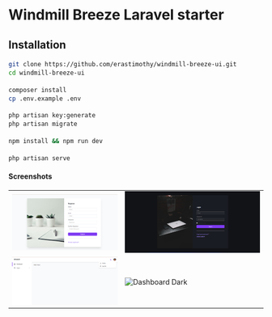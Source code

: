 # Windmill Breeze Laravel starter

## Installation

```bash
git clone https://github.com/erastimothy/windmill-breeze-ui.git
cd windmill-breeze-ui

composer install
cp .env.example .env

php artisan key:generate
php artisan migrate

npm install && npm run dev

php artisan serve
```
#### Screenshots

|                             |                             |
| --------------------------- | --------------------------- |
| ![Register Light](public/img/ss/light.PNG) | ![Login Dark](public/img/ss/dark.PNG) |
| ![Dashboard Light](public/img/ss/dashboard-light.PNG) | ![Dashboard Dark](dashboard-dark.PNG) |
